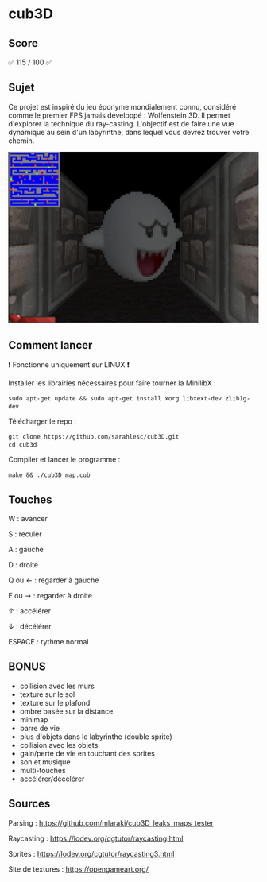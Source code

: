 # cub3D

## Score

✅ 115 / 100 ✅
## Sujet

Ce projet est inspiré du jeu éponyme mondialement connu, considéré comme le premier FPS jamais développé : Wolfenstein 3D.
Il permet d'explorer la technique du ray-casting. 
L'objectif est de faire une vue dynamique au sein d'un labyrinthe, dans lequel vous devrez trouver votre chemin.

![My cub3D Screen](./textures/boo_screen.png)

## Comment lancer

❗️ Fonctionne uniquement sur LINUX ❗️

Installer les librairies nécessaires pour faire tourner la MinilibX :
```
sudo apt-get update && sudo apt-get install xorg libxext-dev zlib1g-dev
```
Télécharger le repo :
```
git clone https://github.com/sarahlesc/cub3D.git
cd cub3d
```
Compiler et lancer le programme :
```
make && ./cub3D map.cub
```

## Touches

W : avancer

S : reculer

A : gauche

D : droite

Q ou ← : regarder à gauche

E ou → : regarder à droite

↑ : accélérer

↓ : décélérer

ESPACE : rythme normal

## BONUS
- collision avec les murs
- texture sur le sol
- texture sur le plafond
- ombre basée sur la distance
- minimap
- barre de vie
- plus d'objets dans le labyrinthe (double sprite)
- collision avec les objets
- gain/perte de vie en touchant des sprites
- son et musique
- multi-touches
- accélérer/décélérer

## Sources
Parsing : https://github.com/mlaraki/cub3D_leaks_maps_tester

Raycasting : https://lodev.org/cgtutor/raycasting.html

Sprites : https://lodev.org/cgtutor/raycasting3.html

Site de textures : https://opengameart.org/

